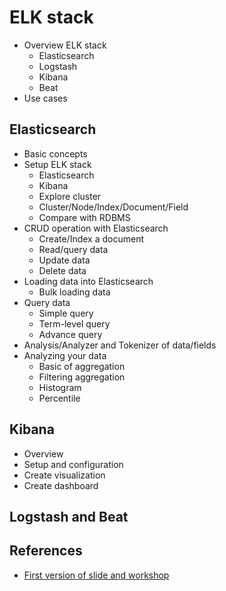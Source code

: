 # ELK stack


* Overview ELK stack
  * Elasticsearch
  * Logstash
  * Kibana
  * Beat
* Use cases

## Elasticsearch

* Basic concepts
* Setup ELK stack
  * Elasticsearch
  * Kibana
  * Explore cluster
  * Cluster/Node/Index/Document/Field
  * Compare with RDBMS
* CRUD operation with Elasticsearch
  * Create/Index a document
  * Read/query data 
  * Update data
  * Delete data 
* Loading data into Elasticsearch
  * Bulk loading data
* Query data
  * Simple query
  * Term-level query
  * Advance query
* Analysis/Analyzer and Tokenizer of data/fields
* Analyzing your data
  * Basic of aggregation
  * Filtering aggregation
  * Histogram
  * Percentile
  
## Kibana
* Overview
* Setup and configuration
* Create visualization
* Create dashboard


## Logstash and Beat


## References
* [First version of slide and workshop](https://github.com/up1/elasticsearch_workshop)
